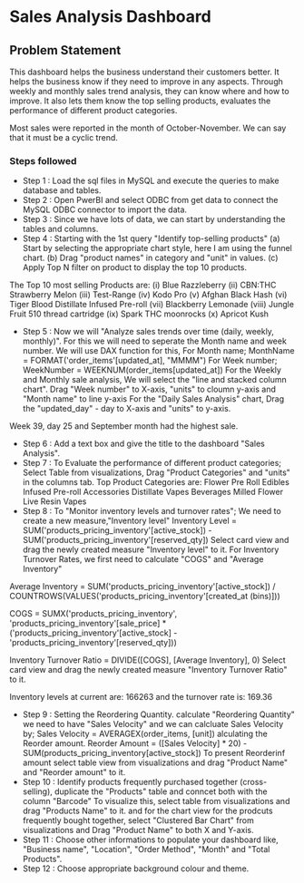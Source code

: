 # Sales Analysis Dashboard

## Problem Statement

This dashboard helps the business understand their customers better. It helps the business know if they need to improve in any aspects. Through weekly and monthly sales trend analysis, they can know where and how to improve. It also lets them know the top selling products, evaluates the performance of different product categories.

Most sales were reported in the month of October-November. We can say that it must be a cyclic trend. 



### Steps followed 

- Step 1 : Load the sql files in MySQL and execute the queries to make database and tables.
- Step 2 : Open PwerBI and select ODBC from get data to connect the MySQL ODBC connector to import the data.
- Step 3 : Since we have lots of data, we can start by understanding the tables and columns.
- Step 4 : Starting with the 1st query "Identify top-selling products"
(a) Start by selecting the appropriate chart style, here I am using the funnel chart.
(b) Drag "product names" in category and "unit" in values.
(c) Apply Top N filter on product to display the top 10 products.

The Top 10 most selling Products are:
	(i)	Blue Razzleberry
	(ii)	CBN:THC Strawberry Melon
	(iii)	Test-Range
	(iv)	Kodo Pro
	(v)	Afghan Black Hash
	(vi)	Tiger Blood Distillate Infused Pre-roll
	(vii)	Blackberry Lemonade
	(viii)	Jungle Fruit 510 thread cartridge
	(ix)	Spark THC moonrocks
	(x)	Apricot Kush
- Step 5 : Now we will "Analyze sales trends over time (daily, weekly, monthly)".
For this we will need to seperate the Month name and week number.
We will use DAX function for this,
For Month name;
MonthName = FORMAT('order_items'[updated_at], "MMMM")
For Week number;
WeekNumber = WEEKNUM(order_items[updated_at])
For the Weekly and Monthly sale analysis,
We will select the "line and stacked column chart".
Drag "Week number" to X-axis, "units" to cloumn y-axis and "Month name" to line y-axis
For the "Daily Sales Analysis" chart, 
Drag the "updated_day" - day to X-axis and "units" to y-axis.

Week 39, day 25 and September month had the highest sale.
- Step 6 : Add a text box and give the title to the dashboard "Sales Analysis".
- Step 7 : To Evaluate the performance of different product categories;
Select Table from visualizations,
Drag "Product Categories" and "units" in the columns tab.
Top Product Categories are:
Flower
Pre Roll
Edibles
Infused Pre-roll
Accessories
Distillate Vapes
Beverages
Milled Flower
Live Resin Vapes
- Step 8 : To "Monitor inventory levels and turnover rates";
We need to create a new measure,"Inventory level"
	Inventory Level = SUM('products_pricing_inventory'[active_stock]) - SUM('products_pricing_inventory'[reserved_qty])
Select card view and drag the newly created measure "Inventory level" to it.
For Inventory Turnover Rates, we first need to calculate "COGS" and "Average Inventory"

Average Inventory = SUM('products_pricing_inventory'[active_stock]) / COUNTROWS(VALUES('products_pricing_inventory'[created_at (bins)]))

COGS = SUMX('products_pricing_inventory', 'products_pricing_inventory'[sale_price] * ('products_pricing_inventory'[active_stock] - 'products_pricing_inventory'[reserved_qty]))

Inventory Turnover Ratio = DIVIDE([COGS], [Average Inventory], 0)
Select card view and drag the newly created measure "Inventory Turnover Ratio" to it.

Inventory levels at current are: 166263 and the turnover rate is: 169.36
- Step 9 : Setting the Reordering Quantity.
calculate "Reordering Quantity" we need to have "Sales Velocity" and we can calcluate Sales Velocity by;
Sales Velocity = 
AVERAGEX(order_items, [unit])
alculating the Reorder amount.
Reorder Amount = 
([Sales Velocity] * 20) - SUM(products_pricing_inventory[active_stock])
To present Reorderinf amount select table view from visualizations and drag "Product Name" and "Reorder amount" to it.
- Step 10 : Identify products frequently purchased together (cross-selling), duplicate the "Products" table and conncet both with the column "Barcode"
To visualize this, select table from visualizations and drag "Products Name" to it.
and for the chart view for the prodcuts frequently bought together, 
select "Clustered Bar Chart" from visualizations and Drag "Product Name" to both X and Y-axis.
- Step 11 : Choose other informations to populate your dashboard like, "Business name", "Location", "Order Method", "Month" and "Total Products".
- Step 12 : Choose appropriate background colour and theme.
 
